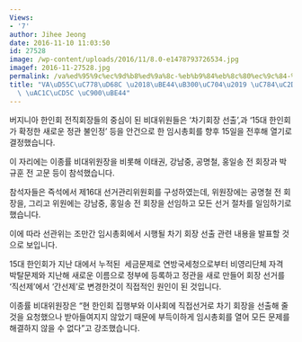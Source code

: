 ```yaml
---
Views:
- '7'
author: Jihee Jeong
date: 2016-11-10 11:03:50
id: 27528
image: /wp-content/uploads/2016/11/8.0-e1478793726534.jpg
imagef: 2016-11-27528.jpg
permalink: /va%ed%95%9c%ec%9d%b8%ed%9a%8c-%eb%b9%84%eb%8c%80%ec%9c%84-%ec%9e%84%ec%8b%9c%ec%b4%9d%ed%9a%8c-%ea%b0%9c%ec%b5%9c-%ec%a4%80%eb%b9%84/
title: "VA\uD55C\uC778\uD68C \u2018\uBE44\uB300\uC704\u2019 \uC784\uC2DC\uCD1D\uD68C\
  \ \uAC1C\uCD5C \uC900\uBE44"
---
```


버지니아 한인회 전직회장들의 중심이 된 비대위원들은 ‘차기회장 선출’,과 ‘15대 한인회가 확정한 새로운 정관 불인정’ 등을 안건으로 한 임시총회를 향후 15일을 전후해 열기로 결정했습니다.

이 자리에는 이종률 비대위원장을 비롯해 이태권, 강남중, 공명철, 홍일송 전 회장과 박규훈 전 고문 등이 참석했습니다.

참석자들은 즉석에서 제16대 선거관리위원회를 구성하였는데, 위원장에는 공명철 전 회장을, 그리고 위원에는 강남중, 홍일송 전 회장을 선임하고 모든 선거 절차를 일임하기로 했습니다.

이에 따라 선관위는 조만간 임시총회에서 시행될 차기 회장 선출 관련 내용을 발표할 것으로 보입니다.

15대 한인회가 지난 대에서 누적된  세금문제로 연방국세청으로부터 비영리단체 자격 박탈문제와 지난해 새로운 이름으로 정부에 등록하고 정관을 새로 만들어 회장 선거를 ‘직선제’에서 ‘간선제’로 변경한것이 직접적인 원인이 된 것입니다.

이종률 비대위원장은 “현 한인회 집행부와 이사회에 직접선거로 차기 회장을 선출해 줄 것을 요청했으나 받아들여지지 않았기 때문에 부득이하게 임시총회를 열어 모든 문제를 해결하지 않을 수 없다”고 강조했습니다.

&nbsp;